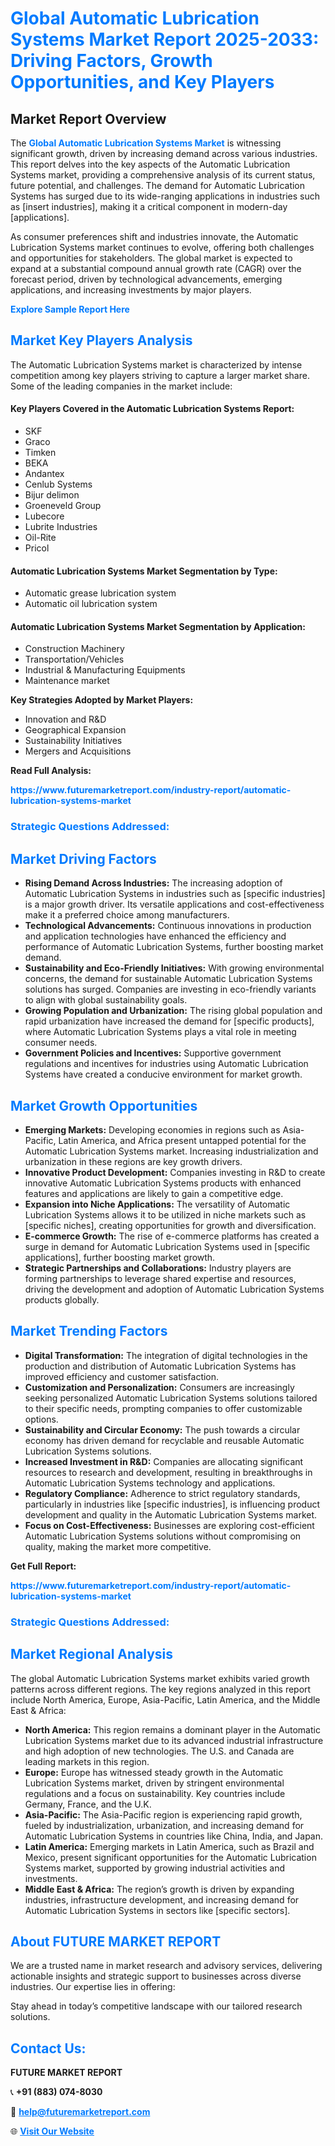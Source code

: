 <h1 style="color: #007BFF;">Global Automatic Lubrication Systems Market Report 2025-2033: Driving Factors, Growth Opportunities, and Key Players</h1>

<section id="overview">
<h2>Market Report Overview</h2>
<p>The <a href="https://www.futuremarketreport.com/industry-report/automatic-lubrication-systems-market" style="color: #007BFF; text-decoration: none;"><strong>Global Automatic Lubrication Systems Market</strong></a> is witnessing significant growth, driven by increasing demand across various industries. This report delves into the key aspects of the Automatic Lubrication Systems market, providing a comprehensive analysis of its current status, future potential, and challenges. The demand for Automatic Lubrication Systems has surged due to its wide-ranging applications in industries such as [insert industries], making it a critical component in modern-day [applications].</p>
<p>As consumer preferences shift and industries innovate, the Automatic Lubrication Systems market continues to evolve, offering both challenges and opportunities for stakeholders. The global market is expected to expand at a substantial compound annual growth rate (CAGR) over the forecast period, driven by technological advancements, emerging applications, and increasing investments by major players.</p>
</section>

<section id="overview">
<p><a href="https://www.futuremarketreport.com/request-sample/reportId=96645" style="color: #007BFF; text-decoration: none;"><strong>Explore Sample Report Here</strong></a></p>
</section>

<section id="key-players">
<h2 style="color: #007BFF;">Market Key Players Analysis</h2>
<p>The Automatic Lubrication Systems market is characterized by intense competition among key players striving to capture a larger market share. Some of the leading companies in the market include:</p>
<h4>Key Players Covered in the Automatic Lubrication Systems Report:</h4>
<ul><li>SKF</li><li>Graco</li><li>Timken</li><li>BEKA</li><li>Andantex</li><li>Cenlub Systems</li><li>Bijur delimon</li><li>Groeneveld Group</li><li>Lubecore</li><li>Lubrite Industries</li><li>Oil-Rite</li><li>Pricol</li></ul>
<h4>Automatic Lubrication Systems Market Segmentation by Type:</h4>
<ul><li>Automatic grease lubrication system</li><li>Automatic oil lubrication system</li></ul>

<h4>Automatic Lubrication Systems Market Segmentation by Application:</h4>
<ul><li>Construction Machinery</li><li>Transportation/Vehicles</li><li>Industrial &amp; Manufacturing Equipments</li><li>Maintenance market</li></ul>
<p><strong>Key Strategies Adopted by Market Players:</strong></p>
<ul>
<li>Innovation and R&D</li>
<li>Geographical Expansion</li>
<li>Sustainability Initiatives</li>
<li>Mergers and Acquisitions</li>
</ul>
</section>

<section>
<p><strong>Read Full Analysis: </strong></p><a href="https://www.futuremarketreport.com/industry-report/automatic-lubrication-systems-market" style="color: #007BFF; text-decoration: none;"><strong>https://www.futuremarketreport.com/industry-report/automatic-lubrication-systems-market</strong></a>
<h3 style="color: #007BFF;">Strategic Questions Addressed:</h3>
</section>

<section id="driving-factors">
<h2 style="color: #007BFF;">Market Driving Factors</h2>
<ul>
<li><strong>Rising Demand Across Industries:</strong> The increasing adoption of Automatic Lubrication Systems in industries such as [specific industries] is a major growth driver. Its versatile applications and cost-effectiveness make it a preferred choice among manufacturers.</li>
<li><strong>Technological Advancements:</strong> Continuous innovations in production and application technologies have enhanced the efficiency and performance of Automatic Lubrication Systems, further boosting market demand.</li>
<li><strong>Sustainability and Eco-Friendly Initiatives:</strong> With growing environmental concerns, the demand for sustainable Automatic Lubrication Systems solutions has surged. Companies are investing in eco-friendly variants to align with global sustainability goals.</li>
<li><strong>Growing Population and Urbanization:</strong> The rising global population and rapid urbanization have increased the demand for [specific products], where Automatic Lubrication Systems plays a vital role in meeting consumer needs.</li>
<li><strong>Government Policies and Incentives:</strong> Supportive government regulations and incentives for industries using Automatic Lubrication Systems have created a conducive environment for market growth.</li>
</ul>
</section>

<section id="growth-opportunities">
<h2 style="color: #007BFF;">Market Growth Opportunities</h2>
<ul>
<li><strong>Emerging Markets:</strong> Developing economies in regions such as Asia-Pacific, Latin America, and Africa present untapped potential for the Automatic Lubrication Systems market. Increasing industrialization and urbanization in these regions are key growth drivers.</li>
<li><strong>Innovative Product Development:</strong> Companies investing in R&D to create innovative Automatic Lubrication Systems products with enhanced features and applications are likely to gain a competitive edge.</li>
<li><strong>Expansion into Niche Applications:</strong> The versatility of Automatic Lubrication Systems allows it to be utilized in niche markets such as [specific niches], creating opportunities for growth and diversification.</li>
<li><strong>E-commerce Growth:</strong> The rise of e-commerce platforms has created a surge in demand for Automatic Lubrication Systems used in [specific applications], further boosting market growth.</li>
<li><strong>Strategic Partnerships and Collaborations:</strong> Industry players are forming partnerships to leverage shared expertise and resources, driving the development and adoption of Automatic Lubrication Systems products globally.</li>
</ul>
</section>

<section id="trending-factors">
<h2 style="color: #007BFF;">Market Trending Factors</h2>
<ul>
<li><strong>Digital Transformation:</strong> The integration of digital technologies in the production and distribution of Automatic Lubrication Systems has improved efficiency and customer satisfaction.</li>
<li><strong>Customization and Personalization:</strong> Consumers are increasingly seeking personalized Automatic Lubrication Systems solutions tailored to their specific needs, prompting companies to offer customizable options.</li>
<li><strong>Sustainability and Circular Economy:</strong> The push towards a circular economy has driven demand for recyclable and reusable Automatic Lubrication Systems solutions.</li>
<li><strong>Increased Investment in R&D:</strong> Companies are allocating significant resources to research and development, resulting in breakthroughs in Automatic Lubrication Systems technology and applications.</li>
<li><strong>Regulatory Compliance:</strong> Adherence to strict regulatory standards, particularly in industries like [specific industries], is influencing product development and quality in the Automatic Lubrication Systems market.</li>
<li><strong>Focus on Cost-Effectiveness:</strong> Businesses are exploring cost-efficient Automatic Lubrication Systems solutions without compromising on quality, making the market more competitive.</li>
</ul>
</section>

<section>
<p><strong>Get Full Report: </strong></p><a href="https://www.futuremarketreport.com/industry-report/automatic-lubrication-systems-market" style="color: #007BFF; text-decoration: none;"><strong>https://www.futuremarketreport.com/industry-report/automatic-lubrication-systems-market</strong></a>
<h3 style="color: #007BFF;">Strategic Questions Addressed:</h3>
</section>


<section id="regional-analysis">
<h2 style="color: #007BFF;">Market Regional Analysis</h2>
<p>The global Automatic Lubrication Systems market exhibits varied growth patterns across different regions. The key regions analyzed in this report include North America, Europe, Asia-Pacific, Latin America, and the Middle East & Africa:</p>
<ul>
<li><strong>North America:</strong> This region remains a dominant player in the Automatic Lubrication Systems market due to its advanced industrial infrastructure and high adoption of new technologies. The U.S. and Canada are leading markets in this region.</li>
<li><strong>Europe:</strong> Europe has witnessed steady growth in the Automatic Lubrication Systems market, driven by stringent environmental regulations and a focus on sustainability. Key countries include Germany, France, and the U.K.</li>
<li><strong>Asia-Pacific:</strong> The Asia-Pacific region is experiencing rapid growth, fueled by industrialization, urbanization, and increasing demand for Automatic Lubrication Systems in countries like China, India, and Japan.</li>
<li><strong>Latin America:</strong> Emerging markets in Latin America, such as Brazil and Mexico, present significant opportunities for the Automatic Lubrication Systems market, supported by growing industrial activities and investments.</li>
<li><strong>Middle East & Africa:</strong> The region’s growth is driven by expanding industries, infrastructure development, and increasing demand for Automatic Lubrication Systems in sectors like [specific sectors].</li>
</ul>
</section>

<footer>
<h2 style="color: #007BFF;">About FUTURE MARKET REPORT</h2>
<p>We are a trusted name in market research and advisory services, delivering actionable insights and strategic support to businesses across diverse industries. Our expertise lies in offering:</p>

<p>Stay ahead in today’s competitive landscape with our tailored research solutions.</p>

<h2 style="color: #007BFF;">Contact Us:</h2>
<p><strong>FUTURE MARKET REPORT</strong></p>
<p>📞 <strong>+91 (883) 074-8030</strong></p>
<p>📧 <strong><a href="mailto:help@futuremarketreport.com" style="color: #007BFF;">help@futuremarketreport.com</a></strong></p>
<p>🌐 <strong><a href="https://www.futuremarketreport.com/" style="color: #007BFF;">Visit Our Website</a></strong></p>
</footer>